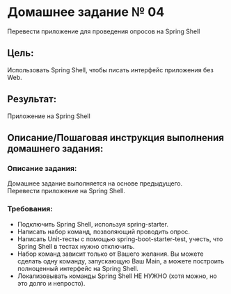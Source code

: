 # Домашнее задание № 04
Перевести приложение для проведения опросов на Spring Shell

## Цель:
Использовать Spring Shell, чтобы писать интерфейс приложения без Web.

## Результат: 
Приложение на Spring Shell

## Описание/Пошаговая инструкция выполнения домашнего задания:

### Описание задания:
Домашнее задание выполняется на основе предыдущего.  
Перевести приложение на Spring Shell.  

### Требования:
* Подключить Spring Shell, используя spring-starter.
* Написать набор команд, позволяющий проводить опрос.
* Написать Unit-тесты с помощью spring-boot-starter-test, учесть, что Spring Shell в тестах нужно отключить.
* Набор команд зависит только от Вашего желания. Вы можете сделать одну команду, запускающую Ваш Main, а можете построить полноценный интерфейс на Spring Shell.
* Локализовывать команды Spring Shell НЕ НУЖНО (хотя можно, но это долго и непросто).
